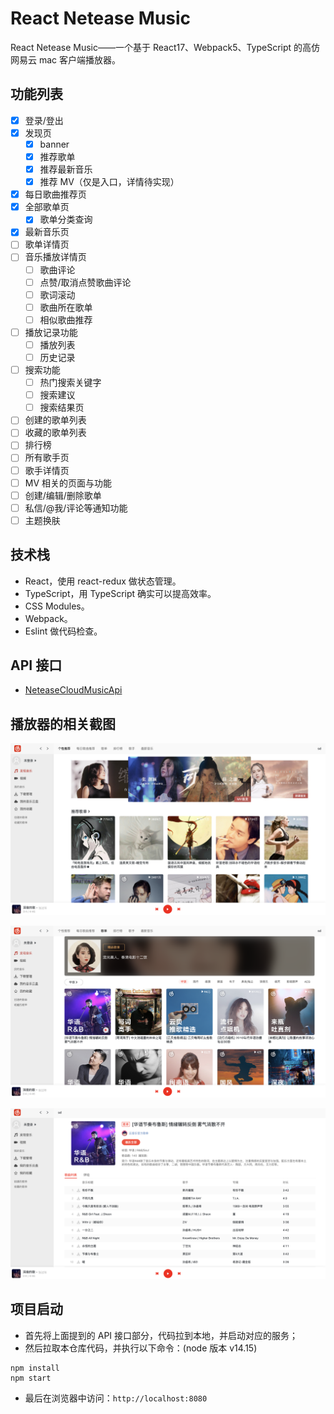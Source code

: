 # React Netease Music

React Netease Music——一个基于 React17、Webpack5、TypeScript 的高仿网易云 mac 客户端播放器。

## 功能列表

-   [x] 登录/登出
-   [x] 发现页
    -   [x] banner
    -   [x] 推荐歌单
    -   [x] 推荐最新音乐
    -   [x] 推荐 MV（仅是入口，详情待实现）
-   [x] 每日歌曲推荐页
-   [x] 全部歌单页
    -   [x] 歌单分类查询
-   [x] 最新音乐页
-   [ ] 歌单详情页
-   [ ] 音乐播放详情页
    -   [ ] 歌曲评论
    -   [ ] 点赞/取消点赞歌曲评论
    -   [ ] 歌词滚动
    -   [ ] 歌曲所在歌单
    -   [ ] 相似歌曲推荐
-   [ ] 播放记录功能
    -   [ ] 播放列表
    -   [ ] 历史记录
-   [ ] 搜索功能
    -   [ ] 热门搜索关键字
    -   [ ] 搜索建议
    -   [ ] 搜索结果页
-   [ ] 创建的歌单列表
-   [ ] 收藏的歌单列表
-   [ ] 排行榜
-   [ ] 所有歌手页
-   [ ] 歌手详情页
-   [ ] MV 相关的页面与功能
-   [ ] 创建/编辑/删除歌单
-   [ ] 私信/@我/评论等通知功能
-   [ ] 主题换肤

## 技术栈

-   React，使用 react-redux 做状态管理。
-   TypeScript，用 TypeScript 确实可以提高效率。
-   CSS Modules。
-   Webpack。
-   Eslint 做代码检查。

## API 接口

-   [NeteaseCloudMusicApi](https://binaryify.github.io/NeteaseCloudMusicApi)

## 播放器的相关截图

![01_个性推荐页](./resources/个性推荐.png)

![02_歌单](./resources/歌单.png)

![03_歌单详情页](./resources/歌单详情.png)

## 项目启动

-   首先将上面提到的 API 接口部分，代码拉到本地，并启动对应的服务；
-   然后拉取本仓库代码，并执行以下命令：(node 版本 v14.15)

```
npm install
npm start
```

-   最后在浏览器中访问：`http://localhost:8080`
